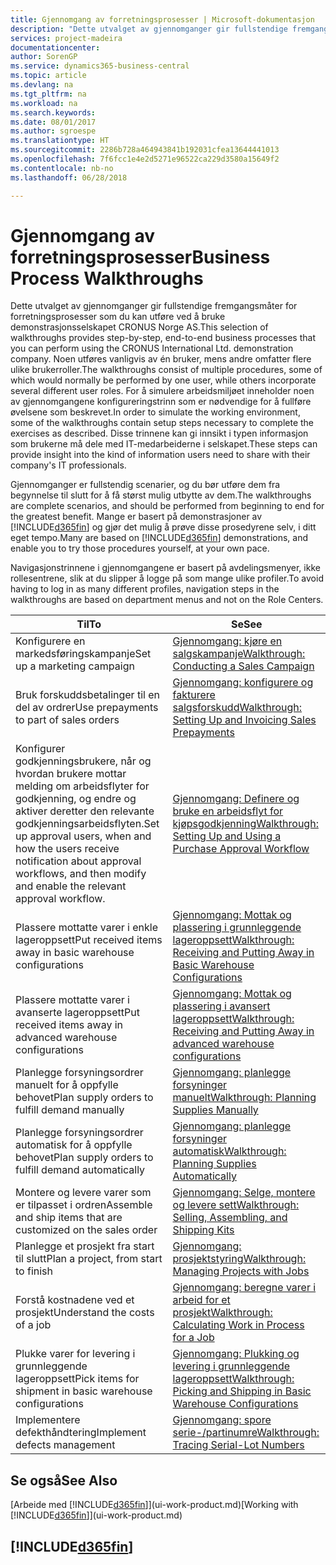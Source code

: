 ```yaml
---
title: Gjennomgang av forretningsprosesser | Microsoft-dokumentasjon
description: "Dette utvalget av gjennomganger gir fullstendige fremgangsmåter for forretningsprosesser som du kan utføre ved å bruke demonstrasjonsselskapet CRONUS Norge AS. Noen utføres vanligvis av én bruker, mens andre omfatter flere ulike brukerroller. For å simulere arbeidsmiljøet inneholder noen av gjennomgangene konfigureringstrinn som er nødvendige for å fullføre øvelsene som beskrevet. Disse trinnene kan gi innsikt i typen informasjon som brukerne må dele med IT-medarbeiderne i selskapet."
services: project-madeira
documentationcenter: 
author: SorenGP
ms.service: dynamics365-business-central
ms.topic: article
ms.devlang: na
ms.tgt_pltfrm: na
ms.workload: na
ms.search.keywords: 
ms.date: 08/01/2017
ms.author: sgroespe
ms.translationtype: HT
ms.sourcegitcommit: 2286b728a464943841b192031cfea13644441013
ms.openlocfilehash: 7f6fcc1e4e2d5271e96522ca229d3580a15649f2
ms.contentlocale: nb-no
ms.lasthandoff: 06/28/2018

---
```

# <a name="business-process-walkthroughs"></a><span data-ttu-id="d996d-106">Gjennomgang av forretningsprosesser</span><span class="sxs-lookup"><span data-stu-id="d996d-106">Business Process Walkthroughs</span></span>
<span data-ttu-id="d996d-107">Dette utvalget av gjennomganger gir fullstendige fremgangsmåter for forretningsprosesser som du kan utføre ved å bruke demonstrasjonsselskapet CRONUS Norge AS.</span><span class="sxs-lookup"><span data-stu-id="d996d-107">This selection of walkthroughs provides step-by-step, end-to-end business processes that you can perform using the CRONUS International Ltd. demonstration company.</span></span> <span data-ttu-id="d996d-108">Noen utføres vanligvis av én bruker, mens andre omfatter flere ulike brukerroller.</span><span class="sxs-lookup"><span data-stu-id="d996d-108">The walkthroughs consist of multiple procedures, some of which would normally be performed by one user, while others incorporate several different user roles.</span></span> <span data-ttu-id="d996d-109">For å simulere arbeidsmiljøet inneholder noen av gjennomgangene konfigureringstrinn som er nødvendige for å fullføre øvelsene som beskrevet.</span><span class="sxs-lookup"><span data-stu-id="d996d-109">In order to simulate the working environment, some of the walkthroughs contain setup steps necessary to complete the exercises as described.</span></span> <span data-ttu-id="d996d-110">Disse trinnene kan gi innsikt i typen informasjon som brukerne må dele med IT-medarbeiderne i selskapet.</span><span class="sxs-lookup"><span data-stu-id="d996d-110">These steps can provide insight into the kind of information users need to share with their company's IT professionals.</span></span>  

 <span data-ttu-id="d996d-111">Gjennomganger er fullstendig scenarier, og du bør utføre dem fra begynnelse til slutt for å få størst mulig utbytte av dem.</span><span class="sxs-lookup"><span data-stu-id="d996d-111">The walkthroughs are complete scenarios, and should be performed from beginning to end for the greatest benefit.</span></span> <span data-ttu-id="d996d-112">Mange er basert på demonstrasjoner av [!INCLUDE[d365fin](includes/d365fin_md.md)] og gjør det mulig å prøve disse prosedyrene selv, i ditt eget tempo.</span><span class="sxs-lookup"><span data-stu-id="d996d-112">Many are based on [!INCLUDE[d365fin](includes/d365fin_md.md)] demonstrations, and enable you to try those procedures yourself, at your own pace.</span></span>  

 <span data-ttu-id="d996d-113">Navigasjonstrinnene i gjennomgangene er basert på avdelingsmenyer, ikke rollesentrene, slik at du slipper å logge på som mange ulike profiler.</span><span class="sxs-lookup"><span data-stu-id="d996d-113">To avoid having to log in as many different profiles, navigation steps in the walkthroughs are based on department menus and not on the Role Centers.</span></span>  

|<span data-ttu-id="d996d-114">Til</span><span class="sxs-lookup"><span data-stu-id="d996d-114">To</span></span>|<span data-ttu-id="d996d-115">Se</span><span class="sxs-lookup"><span data-stu-id="d996d-115">See</span></span>|  
|--------|---------|  
|<span data-ttu-id="d996d-116">Konfigurere en markedsføringskampanje</span><span class="sxs-lookup"><span data-stu-id="d996d-116">Set up a marketing campaign</span></span>|[<span data-ttu-id="d996d-117">Gjennomgang: kjøre en salgskampanje</span><span class="sxs-lookup"><span data-stu-id="d996d-117">Walkthrough: Conducting a Sales Campaign</span></span>](walkthrough-conducting-a-sales-campaign.md)|  
|<span data-ttu-id="d996d-118">Bruk forskuddsbetalinger til en del av ordrer</span><span class="sxs-lookup"><span data-stu-id="d996d-118">Use prepayments to part of sales orders</span></span>|[<span data-ttu-id="d996d-119">Gjennomgang: konfigurere og fakturere salgsforskudd</span><span class="sxs-lookup"><span data-stu-id="d996d-119">Walkthrough: Setting Up and Invoicing Sales Prepayments</span></span>](walkthrough-setting-up-and-invoicing-sales-prepayments.md)|  
|<span data-ttu-id="d996d-120">Konfigurer godkjenningsbrukere, når og hvordan brukere mottar melding om arbeidsflyter for godkjenning, og endre og aktiver deretter den relevante godkjenningsarbeidsflyten.</span><span class="sxs-lookup"><span data-stu-id="d996d-120">Set up approval users, when and how the users receive notification about approval workflows, and then modify and enable the relevant approval workflow.</span></span>|[<span data-ttu-id="d996d-121">Gjennomgang: Definere og bruke en arbeidsflyt for kjøpsgodkjenning</span><span class="sxs-lookup"><span data-stu-id="d996d-121">Walkthrough: Setting Up and Using a Purchase Approval Workflow</span></span>](walkthrough-setting-up-and-using-a-purchase-approval-workflow.md)|  
|<span data-ttu-id="d996d-122">Plassere mottatte varer i enkle lageroppsett</span><span class="sxs-lookup"><span data-stu-id="d996d-122">Put received items away in basic warehouse configurations</span></span>|[<span data-ttu-id="d996d-123">Gjennomgang: Mottak og plassering i grunnleggende lageroppsett</span><span class="sxs-lookup"><span data-stu-id="d996d-123">Walkthrough: Receiving and Putting Away in Basic Warehouse Configurations</span></span>](walkthrough-receiving-and-putting-away-in-basic-warehousing.md)|  
|<span data-ttu-id="d996d-124">Plassere mottatte varer i avanserte lageroppsett</span><span class="sxs-lookup"><span data-stu-id="d996d-124">Put received items away in advanced warehouse configurations</span></span>|[<span data-ttu-id="d996d-125">Gjennomgang: Mottak og plassering i avansert lageroppsett</span><span class="sxs-lookup"><span data-stu-id="d996d-125">Walkthrough: Receiving and Putting Away in advanced warehouse configurations</span></span>](walkthrough-receiving-and-putting-away-in-advanced-warehousing.md)|  
|<span data-ttu-id="d996d-126">Planlegge forsyningsordrer manuelt for å oppfylle behovet</span><span class="sxs-lookup"><span data-stu-id="d996d-126">Plan supply orders to fulfill demand manually</span></span>|[<span data-ttu-id="d996d-127">Gjennomgang: planlegge forsyninger manuelt</span><span class="sxs-lookup"><span data-stu-id="d996d-127">Walkthrough: Planning Supplies Manually</span></span>](walkthrough-planning-supplies-manually.md)|  
|<span data-ttu-id="d996d-128">Planlegge forsyningsordrer automatisk for å oppfylle behovet</span><span class="sxs-lookup"><span data-stu-id="d996d-128">Plan supply orders to fulfill demand automatically</span></span>|[<span data-ttu-id="d996d-129">Gjennomgang: planlegge forsyninger automatisk</span><span class="sxs-lookup"><span data-stu-id="d996d-129">Walkthrough: Planning Supplies Automatically</span></span>](walkthrough-planning-supplies-automatically.md)|  
|<span data-ttu-id="d996d-130">Montere og levere varer som er tilpasset i ordren</span><span class="sxs-lookup"><span data-stu-id="d996d-130">Assemble and ship items that are customized on the sales order</span></span>|[<span data-ttu-id="d996d-131">Gjennomgang: Selge, montere og levere sett</span><span class="sxs-lookup"><span data-stu-id="d996d-131">Walkthrough: Selling, Assembling, and Shipping Kits</span></span>](walkthrough-selling-assembling-and-shipping-kits.md)|  
|<span data-ttu-id="d996d-132">Planlegge et prosjekt fra start til slutt</span><span class="sxs-lookup"><span data-stu-id="d996d-132">Plan a project, from start to finish</span></span>|[<span data-ttu-id="d996d-133">Gjennomgang: prosjektstyring</span><span class="sxs-lookup"><span data-stu-id="d996d-133">Walkthrough: Managing Projects with Jobs</span></span>](walkthrough-managing-projects-with-jobs.md)|  
|<span data-ttu-id="d996d-134">Forstå kostnadene ved et prosjekt</span><span class="sxs-lookup"><span data-stu-id="d996d-134">Understand the costs of a job</span></span>|[<span data-ttu-id="d996d-135">Gjennomgang: beregne varer i arbeid for et prosjekt</span><span class="sxs-lookup"><span data-stu-id="d996d-135">Walkthrough: Calculating Work in Process for a Job</span></span>](walkthrough-calculating-work-in-process-for-a-job.md)|  
|<span data-ttu-id="d996d-136">Plukke varer for levering i grunnleggende lageroppsett</span><span class="sxs-lookup"><span data-stu-id="d996d-136">Pick items for shipment in basic warehouse configurations</span></span>|[<span data-ttu-id="d996d-137">Gjennomgang: Plukking og levering i grunnleggende lageroppsett</span><span class="sxs-lookup"><span data-stu-id="d996d-137">Walkthrough: Picking and Shipping in Basic Warehouse Configurations</span></span>](walkthrough-picking-and-shipping-in-basic-warehousing.md)|  
|<span data-ttu-id="d996d-138">Implementere defekthåndtering</span><span class="sxs-lookup"><span data-stu-id="d996d-138">Implement defects management</span></span>|[<span data-ttu-id="d996d-139">Gjennomgang: spore serie-/partinumre</span><span class="sxs-lookup"><span data-stu-id="d996d-139">Walkthrough: Tracing Serial-Lot Numbers</span></span>](walkthrough-tracing-serial-lot-numbers.md)|  

## <a name="see-also"></a><span data-ttu-id="d996d-140">Se også</span><span class="sxs-lookup"><span data-stu-id="d996d-140">See Also</span></span>
<span data-ttu-id="d996d-141">[Arbeide med [!INCLUDE[d365fin](includes/d365fin_md.md)]](ui-work-product.md)</span><span class="sxs-lookup"><span data-stu-id="d996d-141">[Working with [!INCLUDE[d365fin](includes/d365fin_md.md)]](ui-work-product.md)</span></span>  

## [!INCLUDE[d365fin](includes/free_trial_md.md)]  
 

